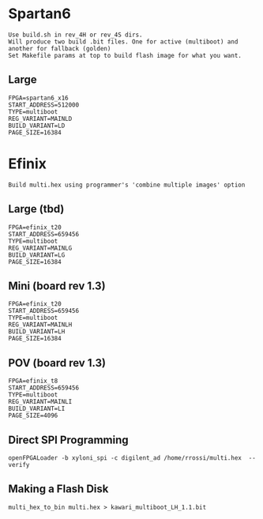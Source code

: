 # Spartan6

    Use build.sh in rev_4H or rev_4S dirs.
    Will produce two build .bit files. One for active (multiboot) and another for fallback (golden)
    Set Makefile params at top to build flash image for what you want.

## Large

    FPGA=spartan6_x16
    START_ADDRESS=512000
    TYPE=multiboot
    REG_VARIANT=MAINLD
    BUILD_VARIANT=LD
    PAGE_SIZE=16384

# Efinix

    Build multi.hex using programmer's 'combine multiple images' option

## Large (tbd)

    FPGA=efinix_t20
    START_ADDRESS=659456
    TYPE=multiboot
    REG_VARIANT=MAINLG
    BUILD_VARIANT=LG
    PAGE_SIZE=16384

## Mini (board rev 1.3)

    FPGA=efinix_t20
    START_ADDRESS=659456
    TYPE=multiboot
    REG_VARIANT=MAINLH
    BUILD_VARIANT=LH
    PAGE_SIZE=16384

## POV (board rev 1.3)

    FPGA=efinix_t8
    START_ADDRESS=659456
    TYPE=multiboot
    REG_VARIANT=MAINLI
    BUILD_VARIANT=LI
    PAGE_SIZE=4096


## Direct SPI Programming

    openFPGALoader -b xyloni_spi -c digilent_ad /home/rrossi/multi.hex  --verify

## Making a Flash Disk

    multi_hex_to_bin multi.hex > kawari_multiboot_LH_1.1.bit

